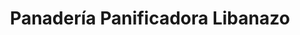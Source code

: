---
title: "Panadería Panificadora Libanazo"
url: /caracas/panaderia-panificadora-libanazo/
shop: Bäckerei
---
